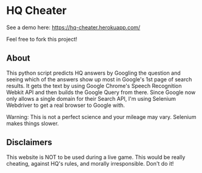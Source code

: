 # HQ Cheater

See a demo here: https://hq-cheater.herokuapp.com/

Feel free to fork this project!

## About

This python script predicts HQ answers by Googling the question and seeing which of the answers show up most in Google's 1st page of search results. It gets the text by using Google Chrome's Speech Recognition Webkit API and then builds the Google Query from there. Since Google now only allows a single domain for their Search API, I'm using Selenium Webdriver to get a real browser to Google with.

Warning: This is not a perfect science and your mileage may vary. Selenium makes things slower.

## Disclaimers

This website is NOT to be used during a live game. This would be really cheating, against HQ's rules, and morally irresponsible. Don't do it!
